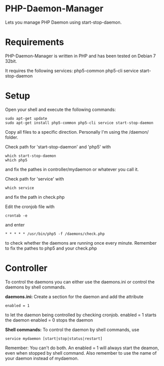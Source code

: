 PHP-Daemon-Manager
==================

Lets you manage PHP Daemon using start-stop-daemon.
 
 
 
Requirements
============

PHP-Daemon-Manager is written in PHP and has been tested on Debian 7 32bit.
 
It requires the following services:
php5-common php5-cli service start-stop-daemon
 
 
 
Setup
=====

Open your shell and execute the following commands:
```
sudo apt-get update
sudo apt-get install php5-common php5-cli service start-stop-daemon
```
 
Copy all files to a specific direction. Personally I'm using the /daemon/ folder.
 
 
Check path for 'start-stop-daemon' and 'php5' with
```
which start-stop-daemon
which php5
```
and fix the pathes in controller/mydaemon or whatever you call it.
 
 
Check path for 'service' with
```
which service
```
and fix the path in check.php
 
 
Edit the cronjob file with
```
crontab -e
```
and enter
```
* * * * * /usr/bin/php5 -f /daemons/check.php
```
to check whether the daemons are running once every minute.
Remember to fix the pathes to php5 and your check.php
 
 
 
Controller
==========

To control the daemons you can either use the daemons.ini or control the daemons by shell commands.
 
 
**daemons.ini:**
Create a section for the daemon and add the attribute
```
enabled = 1
```
to let the daemon being controlled by checking cronjob.
enabled = 1 starts the daemon
enabled = 0 stops the daemon
 
 
**Shell commands:**
To control the daemon by shell commands, use
```
service mydaemon [start|stop|status|restart]
```
 
 
Remember: You can't do both. An enabled = 1 will always start the deamon, even when stopped by shell command.
Also remember to use the name of your daemon instead of mydaemon.
